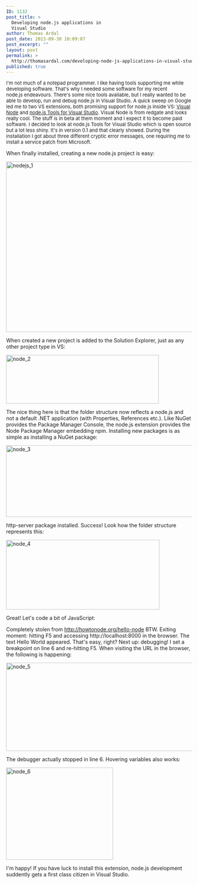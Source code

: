 ```yaml
---
ID: 1132
post_title: >
  Developing node.js applications in
  Visual Studio
author: Thomas Ardal
post_date: 2013-09-30 10:09:07
post_excerpt: ""
layout: post
permalink: >
  http://thomasardal.com/developing-node-js-applications-in-visual-studio/
published: true
---
```

<span style="font-size: 13px;">I'm not much of a notepad programmer. I like having tools supporting me while developing software. That's why I needed some software for my recent node.js endeavours. There's some nice tools available, but I really wanted to be able to develop, run and debug node.js in Visual Studio. A quick sweep on Google led me to two VS extensions, both promising support for node.js inside VS: <a href="http://www.visualnode.info/" target="_blank">Visual Node</a> and <a href="http://visualstudiogallery.msdn.microsoft.com/885a8a68-e38b-4e6a-b96d-083d5572b645" target="_blank">node.js Tools for Visual Studio</a>. Visual Node is from redgate and looks really cool. The stuff is in beta at them moment and I expect it to become paid software. I decided to look at node.js Tools for Visual Studio which is open source but a lot less shiny. It's in version 0.1 and that clearly showed. During the installation I got about three different cryptic error messages, one requiring me to install a service patch from Microsoft.

When finally installed, creating a new node.js project is easy:

<a href="http://thomasardal.com/wp-content/uploads/2013/09/nodejs_1.png"><img class="alignnone  wp-image-1145" alt="nodejs_1" src="http://thomasardal.com/wp-content/uploads/2013/09/nodejs_1.png" width="669" height="462" /></a>

When created a new project is added to the Solution Explorer, just as any other project type in VS:

<a href="http://thomasardal.com/wp-content/uploads/2013/09/node_2.png"><img class="alignnone size-full wp-image-1147" alt="node_2" src="http://thomasardal.com/wp-content/uploads/2013/09/node_2.png" width="414" height="132" /></a>

The nice thing here is that the folder structure now reflects a node.js and not a default .NET application (with Properties, References etc.). Like NuGet provides the Package Manager Console, the node.js extension provides the Node Package Manager embedding npm. Installing new packages is as simple as installing a NuGet package:

<a href="http://thomasardal.com/wp-content/uploads/2013/09/node_3.png"><img class="alignnone  wp-image-1148" alt="node_3" src="http://thomasardal.com/wp-content/uploads/2013/09/node_3.png" width="516" height="194" /></a>

http-server package installed. Success! Look how the folder structure represents this:

<a href="http://thomasardal.com/wp-content/uploads/2013/09/node_4.png"><img class="alignnone size-full wp-image-1149" alt="node_4" src="http://thomasardal.com/wp-content/uploads/2013/09/node_4.png" width="416" height="189" /></a>

Great! Let's code a bit of JavaScript:

<script src="https://gist.github.com/ThomasArdal/6761640.js"></script>

Completely stolen from <a href="http://howtonode.org/hello-node">http://howtonode.org/hello-node</a> BTW. Exiting moment: hitting F5 and accessing http://localhost:8000 in the browser. The text Hello World appeared. That's easy, right? Next up: debugging! I set a breakpoint on line 6 and re-hitting F5. When visiting the URL in the browser, the following is happening:

<a href="http://thomasardal.com/wp-content/uploads/2013/09/node_5.png"><img class="alignnone  wp-image-1153" alt="node_5" src="http://thomasardal.com/wp-content/uploads/2013/09/node_5.png" width="601" height="239" /></a>

The debugger actually stopped in line 6. Hovering variables also works:

<a href="http://thomasardal.com/wp-content/uploads/2013/09/node_6.png"><img class="alignnone  wp-image-1154" alt="node_6" src="http://thomasardal.com/wp-content/uploads/2013/09/node_6.png" width="290" height="250" /></a>

I'm happy! If you have luck to install this extension, node.js development suddently gets a first class citizen in Visual Studio.